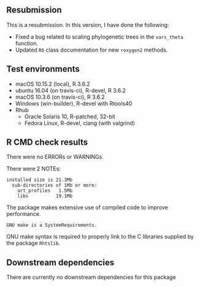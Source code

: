 ## Resubmission

This is a resubmission. In this version, I have done the following:

- Fixed a bug related to scaling phylogenetic trees in the `vars_theta` function.
- Updated `R6` class documentation for new `roxygen2` methods.


## Test environments

* macOS 10.15.2 (local), R 3.6.2
* ubuntu 16.04 (on travis-ci), R-devel, R 3.6.2
* macOS 10.3.6 (on travis-ci), R 3.6.2
* Windows (win-builder), R-devel with Rtools40
* Rhub
    - Oracle Solaris 10, R-patched, 32-bit
    - Fedora Linux, R-devel, clang (with valgrind)



## R CMD check results


There were no ERRORs or WARNINGs.


There were 2 NOTEs:

```
installed size is 21.3Mb
  sub-directories of 1Mb or more:
    art_profiles   1.5Mb
    libs          19.1Mb
```

The package makes extensive use of compiled code to improve performance.


```
GNU make is a SystemRequirements.
```

GNU make syntax is required to properly link to the C libraries supplied by the
package `Rhtslib`.




## Downstream dependencies

There are currently no downstream dependencies for this package
